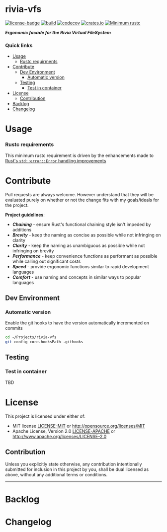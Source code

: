 # rivia-vfs
[![license-badge](https://img.shields.io/crates/l/rivia-vfs.svg)](https://opensource.org/licenses/MIT)
[![build](https://github.com/phR0ze/rivia-vfs/workflows/build/badge.svg?branch=main)](https://github.com/phR0ze/rivia-vfs/actions)
[![codecov](https://codecov.io/gh/phR0ze/rivia-vfs/branch/main/graph/badge.svg?token=VRLD36UB7E)](https://codecov.io/gh/phR0ze/rivia-vfs)
[![crates.io](https://img.shields.io/crates/v/rivia-vfs.svg)](https://crates.io/crates/rivia-vfs)
[![Minimum rustc](https://img.shields.io/badge/rustc-1.30+-lightgray.svg)](https://github.com/phR0ze/rivia-vfs#rustc-requirements)

***Ergonomic facade for the Rivia Virtual FileSystem***

### Quick links
* [Usage](#usage)
  * [Rustc requirments](#rustc-requirements)
* [Contribute](#contribute)
  * [Dev Environment](#dev-environment)
    * [Automatic version](#automatic-version)
  * [Testing](#testing)
    * [Test in container](#test-in-container)
* [License](#license)
  * [Contribution](#contribution)
* [Backlog](#backlog)
* [Changelog](#changelog)

# Usage <a name="usage"/></a>

### Rustc requirements
This minimum rustc requirement is driven by the enhancements made to [Rust's `std::error::Error`
handling improvements](https://doc.rust-lang.org/std/error/trait.Error.html#method.source)

# Contribute
Pull requests are always welcome. However understand that they will be evaluated purely on whether
or not the change fits with my goals/ideals for the project.

**Project guidelines**:
* ***Chaining*** - ensure Rust's functional chaining style isn't impeded by additions
* ***Brevity*** - keep the naming as concise as possible while not infringing on clarity
* ***Clarity*** - keep the naming as unambiguous as possible while not infringing on brevity
* ***Performance*** - keep convenience functions as performant as possible while calling out significant costs
* ***Speed*** - provide ergonomic functions similar to rapid development languages
* ***Comfort*** - use naming and concepts in similar ways to popular languages

## Dev Environment

### Automatic version
Enable the git hooks to have the version automatically incremented on commits

```bash
cd ~/Projects/rivia-vfs
git config core.hooksPath .githooks
```

## Testing

### Test in container
TBD

# License
This project is licensed under either of:
 * MIT license [LICENSE-MIT](LICENSE-MIT) or http://opensource.org/licenses/MIT
 * Apache License, Version 2.0 [LICENSE-APACHE](LICENSE-APACHE) or http://www.apache.org/licenses/LICENSE-2.0

## Contribution
Unless you explicitly state otherwise, any contribution intentionally submitted for inclusion in
this project by you, shall be dual licensed as above, without any additional terms or conditions.

---

# Backlog

# Changelog